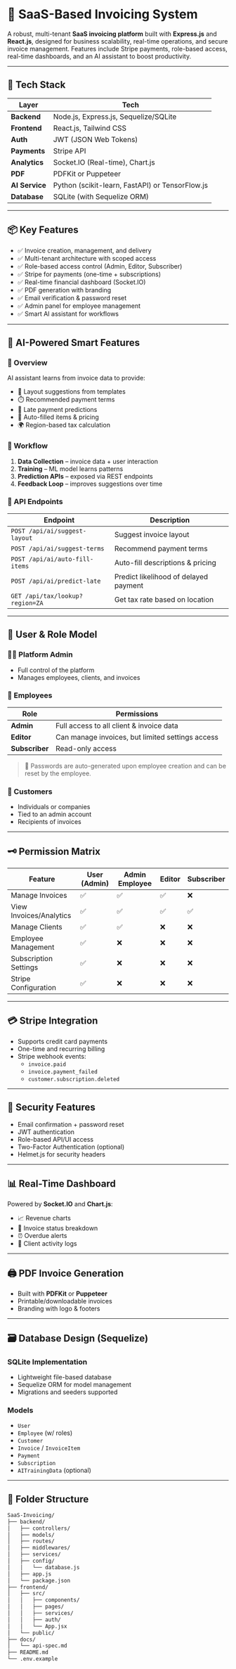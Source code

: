 # 📇 SaaS-Based Invoicing System

A robust, multi-tenant **SaaS invoicing platform** built with **Express.js** and **React.js**, designed for business scalability, real-time operations, and secure invoice management. Features include Stripe payments, role-based access, real-time dashboards, and an AI assistant to boost productivity.

---

## 🚀 Tech Stack

| Layer          | Tech                                                 |
| -------------- | ---------------------------------------------------- |
| **Backend**    | Node.js, Express.js, Sequelize/SQLite                |
| **Frontend**   | React.js, Tailwind CSS                               |
| **Auth**       | JWT (JSON Web Tokens)                                |
| **Payments**   | Stripe API                                           |
| **Analytics**  | Socket.IO (Real-time), Chart.js                      |
| **PDF**        | PDFKit or Puppeteer                                  |
| **AI Service** | Python (scikit-learn, FastAPI) or TensorFlow.js      |
| **Database**   | SQLite (with Sequelize ORM)                          |

---

## 📦 Key Features

- ✅ Invoice creation, management, and delivery
- ✅ Multi-tenant architecture with scoped access
- ✅ Role-based access control (Admin, Editor, Subscriber)
- ✅ Stripe for payments (one-time + subscriptions)
- ✅ Real-time financial dashboard (Socket.IO)
- ✅ PDF generation with branding
- ✅ Email verification & password reset
- ✅ Admin panel for employee management
- ✅ Smart AI assistant for workflows

---

## 🤖 AI-Powered Smart Features

### 📌 Overview

AI assistant learns from invoice data to provide:

- 📄 Layout suggestions from templates
- ⏱️ Recommended payment terms
- 🔮 Late payment predictions
- 🧠 Auto-filled items & pricing
- 🌍 Region-based tax calculation

### 🧠 Workflow

1. **Data Collection** – invoice data + user interaction
2. **Training** – ML model learns patterns
3. **Prediction APIs** – exposed via REST endpoints
4. **Feedback Loop** – improves suggestions over time

### 📡 API Endpoints

| Endpoint                        | Description                            |
| ------------------------------- | -------------------------------------- |
| `POST /api/ai/suggest-layout`   | Suggest invoice layout                 |
| `POST /api/ai/suggest-terms`    | Recommend payment terms                |
| `POST /api/ai/auto-fill-items`  | Auto-fill descriptions & pricing       |
| `POST /api/ai/predict-late`     | Predict likelihood of delayed payment  |
| `GET /api/tax/lookup?region=ZA` | Get tax rate based on location         |

---

## 👤 User & Role Model

### 🧑‍💼 Platform Admin

- Full control of the platform
- Manages employees, clients, and invoices

### 👥 Employees

| Role           | Permissions                                                       |
| -------------- | ----------------------------------------------------------------- |
| **Admin**      | Full access to all client & invoice data                          |
| **Editor**     | Can manage invoices, but limited settings access                  |
| **Subscriber** | Read-only access                                                  |

> 🔐 Passwords are auto-generated upon employee creation and can be reset by the employee.

### 🧾 Customers

- Individuals or companies
- Tied to an admin account
- Recipients of invoices

---

## 🗝️ Permission Matrix

| Feature                   | User (Admin) | Admin Employee | Editor | Subscriber |
|--------------------------|--------------|----------------|--------|------------|
| Manage Invoices          | ✅            | ✅              | ✅      | ❌          |
| View Invoices/Analytics  | ✅            | ✅              | ✅      | ✅          |
| Manage Clients           | ✅            | ✅              | ❌      | ❌          |
| Employee Management      | ✅            | ❌              | ❌      | ❌          |
| Subscription Settings    | ✅            | ❌              | ❌      | ❌          |
| Stripe Configuration     | ✅            | ❌              | ❌      | ❌          |

---

## 💳 Stripe Integration

- Supports credit card payments
- One-time and recurring billing
- Stripe webhook events:
  - `invoice.paid`
  - `invoice.payment_failed`
  - `customer.subscription.deleted`

---

## 🔐 Security Features

- Email confirmation + password reset
- JWT authentication
- Role-based API/UI access
- Two-Factor Authentication (optional)
- Helmet.js for security headers

---

## 📊 Real-Time Dashboard

Powered by **Socket.IO** and **Chart.js**:

- 📈 Revenue charts
- 🧾 Invoice status breakdown
- ⏰ Overdue alerts
- 👥 Client activity logs

---

## 🖨️ PDF Invoice Generation

- Built with **PDFKit** or **Puppeteer**
- Printable/downloadable invoices
- Branding with logo & footers

---

## 🗃️ Database Design (Sequelize)

### SQLite Implementation
- Lightweight file-based database
- Sequelize ORM for model management
- Migrations and seeders supported

### Models
- `User`
- `Employee` (w/ roles)
- `Customer`
- `Invoice` / `InvoiceItem`
- `Payment`
- `Subscription`
- `AITrainingData` (optional)

---

## 📁 Folder Structure

```bash
SaaS-Invoicing/
├── backend/
│   ├── controllers/
│   ├── models/
│   ├── routes/
│   ├── middlewares/
│   ├── services/
│   ├── config/
│   │   └── database.js
│   ├── app.js
│   └── package.json
├── frontend/
│   ├── src/
│   │   ├── components/
│   │   ├── pages/
│   │   ├── services/
│   │   ├── auth/
│   │   └── App.jsx
│   └── public/
├── docs/
│   └── api-spec.md
├── README.md
└── .env.example

